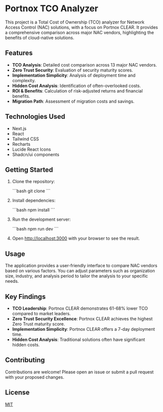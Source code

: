 # Portnox TCO Analyzer

This project is a Total Cost of Ownership (TCO) analyzer for Network Access Control (NAC) solutions, with a focus on Portnox CLEAR. It provides a comprehensive comparison across major NAC vendors, highlighting the benefits of cloud-native solutions.

## Features

- **TCO Analysis**: Detailed cost comparison across 13 major NAC vendors.
- **Zero Trust Security**: Evaluation of security maturity scores.
- **Implementation Simplicity**: Analysis of deployment time and complexity.
- **Hidden Cost Analysis**: Identification of often-overlooked costs.
- **ROI & Benefits**: Calculation of risk-adjusted returns and financial benefits.
- **Migration Path**: Assessment of migration costs and savings.

## Technologies Used

- Next.js
- React
- Tailwind CSS
- Recharts
- Lucide React Icons
- Shadcn/ui components

## Getting Started

1.  Clone the repository:

    \`\`\`bash
    git clone <repository-url>
    \`\`\`

2.  Install dependencies:

    \`\`\`bash
    npm install
    \`\`\`

3.  Run the development server:

    \`\`\`bash
    npm run dev
    \`\`\`

4.  Open [http://localhost:3000](http://localhost:3000) with your browser to see the result.

## Usage

The application provides a user-friendly interface to compare NAC vendors based on various factors. You can adjust parameters such as organization size, industry, and analysis period to tailor the analysis to your specific needs.

## Key Findings

- **TCO Leadership**: Portnox CLEAR demonstrates 61-68% lower TCO compared to market leaders.
- **Zero Trust Security Excellence**: Portnox CLEAR achieves the highest Zero Trust maturity score.
- **Implementation Simplicity**: Portnox CLEAR offers a 7-day deployment time.
- **Hidden Cost Analysis**: Traditional solutions often have significant hidden costs.

## Contributing

Contributions are welcome! Please open an issue or submit a pull request with your proposed changes.

## License

[MIT](https://opensource.org/license/mit/)
